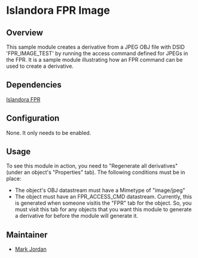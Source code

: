 # Islandora FPR Image

## Overview

This sample module creates a derivative from a JPEG OBJ file with DSID 'FPR_IMAGE_TEST' by running the access command defined for JPEGs in the FPR. It is a sample module illustrating how an FPR command can be used to create a derivative.

## Dependencies

[Islandora FPR](https://github.com/mjordan/islandora_fpr)

## Configuration

None. It only needs to be enabled.

## Usage

To see this module in action, you need to "Regenerate all derivatives" (under an object's "Properties" tab). The following conditions must be in place:

* The object's OBJ datastream must have a Mimetype of "image/jpeg"
* The object must have an FPR_ACCESS_CMD datastream. Currently, this is generated when someone visitis the "FPR" tab for the object. So, you must visit this tab for any objects that you want this module to generate a derivative for before the module will generate it.


## Maintainer

* [Mark Jordan](https://github.com/mjordan)

